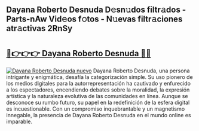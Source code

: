 ## Dayana Roberto Desnuda D𝚎sn𝚞dos filtr𝚊dos - Parts-nAw Vid𝚎os f𝚘tos - N𝚞evas filtr𝚊ciones atr𝚊ctivas 2RnSy

# <h2><a href="http://mb7s5l.tromn.icu/?c=Dayana+Roberto+Desnuda">🔗👉👉👉 Dayana Roberto Desnuda 🔗🔗</a></h2>

[![Dayana Roberto Desnuda nuevo](https://i.imgur.com/pEAQMta.gif)](http://mb7s5l.tromn.icu/?c=Dayana+Roberto+Desnuda)
Dayana Roberto Desnuda, una persona intrigante y enigmática, desafía la categorización simple. Su uso pionero de los medios digitales para la autorrepresentación ha cautivado y enfurecido a los espectadores, encendiendo debates sobre la moralidad, la expresión artística y la naturaleza evolutiva de las comunidades en línea. Aunque se desconoce su rumbo futuro, su papel en la redefinición de la esfera digital es incuestionable. Con un compromiso inquebrantable y un magnetismo innegable, la presencia de Dayana Roberto Desnuda en el mundo online es imparable.
